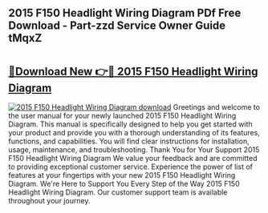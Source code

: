 ## 2015 F150 Headlight Wiring Diagram PDf Free Download - Part-zzd Service Owner Guide tMqxZ

# <h2><a href="http://dfnb6b.blite.top/?on=2015+F150+Headlight+Wiring+Diagram">🔗Download New 👉🔴 2015 F150 Headlight Wiring Diagram</a></h2>

[![2015 F150 Headlight Wiring Diagram download](https://i.imgur.com/lujVjoI.png)](http://dfnb6b.blite.top/?on=2015+F150+Headlight+Wiring+Diagram)
Greetings and welcome to the user manual for your newly launched 2015 F150 Headlight Wiring Diagram. This manual is specifically designed to help you get started with your product and provide you with a thorough understanding of its features, functions, and capabilities. You will find clear instructions for installation, usage, maintenance, and troubleshooting. Thank You for Your Support 2015 F150 Headlight Wiring Diagram We value your feedback and are committed to providing exceptional customer service. Experience the power of list of features at your fingertips with your new 2015 F150 Headlight Wiring Diagram. We're Here to Support You Every Step of the Way 2015 F150 Headlight Wiring Diagram. Our customer support team is available throughout your journey.
